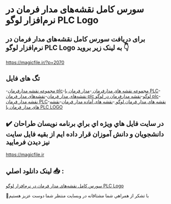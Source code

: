 # سورس کامل نقشه‌های مدار فرمان در نرم‌افزار لوگو PLC Logo

## برای دریافت سورس کامل نقشه‌های مدار فرمان در نرم‌افزار لوگو PLC Logo به لینک زیر بروید 👇

https://magicfile.ir/?p=2070

## تگ های فایل

-[مجموعه نقشه مدارفرمان plc](https://magicfile.ir/product/%d8%b3%d9%88%d8%b1%d8%b3-%da%a9%d8%a7%d9%85%d9%84-%d9%86%d9%82%d8%b4%d9%87-%d9%87%d8%a7%d9%8a-%d9%85%d8%af%d8%a7%d8%b1-%d9%81%d8%b1%d9%85%d8%a7%d9%86-%d9%84%d9%88%da%af%d9%88/)-[مجموعه نقشه های مدارفرمان ](https://magicfile.ir/product/%d8%b3%d9%88%d8%b1%d8%b3-%da%a9%d8%a7%d9%85%d9%84-%d9%86%d9%82%d8%b4%d9%87-%d9%87%d8%a7%d9%8a-%d9%85%d8%af%d8%a7%d8%b1-%d9%81%d8%b1%d9%85%d8%a7%d9%86-%d9%84%d9%88%da%af%d9%88/)-[مدار فرمان با PLC](https://magicfile.ir/product/%d8%b3%d9%88%d8%b1%d8%b3-%da%a9%d8%a7%d9%85%d9%84-%d9%86%d9%82%d8%b4%d9%87-%d9%87%d8%a7%d9%8a-%d9%85%d8%af%d8%a7%d8%b1-%d9%81%d8%b1%d9%85%d8%a7%d9%86-%d9%84%d9%88%da%af%d9%88/)-[نقشه‌های مدار فرمان](https://magicfile.ir/product/%d8%b3%d9%88%d8%b1%d8%b3-%da%a9%d8%a7%d9%85%d9%84-%d9%86%d9%82%d8%b4%d9%87-%d9%87%d8%a7%d9%8a-%d9%85%d8%af%d8%a7%d8%b1-%d9%81%d8%b1%d9%85%d8%a7%d9%86-%d9%84%d9%88%da%af%d9%88/)-[نقشه‌های مدار فرمان plc لوگو](https://magicfile.ir/product/%d8%b3%d9%88%d8%b1%d8%b3-%da%a9%d8%a7%d9%85%d9%84-%d9%86%d9%82%d8%b4%d9%87-%d9%87%d8%a7%d9%8a-%d9%85%d8%af%d8%a7%d8%b1-%d9%81%d8%b1%d9%85%d8%a7%d9%86-%d9%84%d9%88%da%af%d9%88/)-[نقشه مدارفرمان در لوگو plc](https://magicfile.ir/product/%d8%b3%d9%88%d8%b1%d8%b3-%da%a9%d8%a7%d9%85%d9%84-%d9%86%d9%82%d8%b4%d9%87-%d9%87%d8%a7%d9%8a-%d9%85%d8%af%d8%a7%d8%b1-%d9%81%d8%b1%d9%85%d8%a7%d9%86-%d9%84%d9%88%da%af%d9%88/)-[نقشه مدار فرمان PLC](https://magicfile.ir/product/%d8%b3%d9%88%d8%b1%d8%b3-%da%a9%d8%a7%d9%85%d9%84-%d9%86%d9%82%d8%b4%d9%87-%d9%87%d8%a7%d9%8a-%d9%85%d8%af%d8%a7%d8%b1-%d9%81%d8%b1%d9%85%d8%a7%d9%86-%d9%84%d9%88%da%af%d9%88/)-[نقشه هاي مدار فرمان لوگو ](https://magicfile.ir/product/%d8%b3%d9%88%d8%b1%d8%b3-%da%a9%d8%a7%d9%85%d9%84-%d9%86%d9%82%d8%b4%d9%87-%d9%87%d8%a7%d9%8a-%d9%85%d8%af%d8%a7%d8%b1-%d9%81%d8%b1%d9%85%d8%a7%d9%86-%d9%84%d9%88%da%af%d9%88/)-[نقشه های آماده مدار فرمان](https://magicfile.ir/product/%d8%b3%d9%88%d8%b1%d8%b3-%da%a9%d8%a7%d9%85%d9%84-%d9%86%d9%82%d8%b4%d9%87-%d9%87%d8%a7%d9%8a-%d9%85%d8%af%d8%a7%d8%b1-%d9%81%d8%b1%d9%85%d8%a7%d9%86-%d9%84%d9%88%da%af%d9%88/)-[نقشه های مدار فرمان با PLC LOGO](https://magicfile.ir/product/%d8%b3%d9%88%d8%b1%d8%b3-%da%a9%d8%a7%d9%85%d9%84-%d9%86%d9%82%d8%b4%d9%87-%d9%87%d8%a7%d9%8a-%d9%85%d8%af%d8%a7%d8%b1-%d9%81%d8%b1%d9%85%d8%a7%d9%86-%d9%84%d9%88%da%af%d9%88/)

## ✔️ در سايت فايل هاي ويژه اي براي برنامه نويسان طراحان دانشجويان و دانش آموزان قرار داده ايم از بقيه فايل سايت نيز ديدن فرماييد

https://magicfile.ir


## لينک دانلود اصلي 📥 :

[سورس کامل نقشه‌های مدار فرمان در نرم‌افزار لوگو PLC Logo](https://magicfile.ir/product/%d8%b3%d9%88%d8%b1%d8%b3-%da%a9%d8%a7%d9%85%d9%84-%d9%86%d9%82%d8%b4%d9%87-%d9%87%d8%a7%d9%8a-%d9%85%d8%af%d8%a7%d8%b1-%d9%81%d8%b1%d9%85%d8%a7%d9%86-%d9%84%d9%88%da%af%d9%88/) 


🙏با تشکر از همراهي شما مشتاقانه در وبسایت منتظر شما دوست عزیز هستیم

